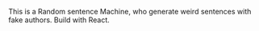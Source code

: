 This is a Random sentence Machine, who generate weird sentences with fake authors. 
Build with React.